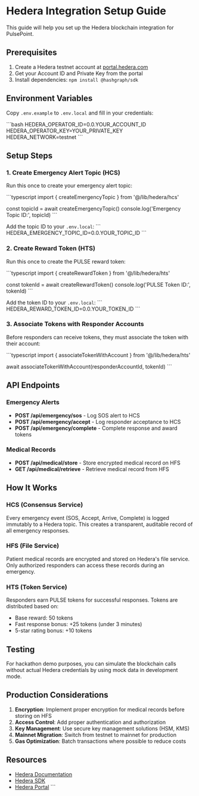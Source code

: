 # Hedera Integration Setup Guide

This guide will help you set up the Hedera blockchain integration for PulsePoint.

## Prerequisites

1. Create a Hedera testnet account at [portal.hedera.com](https://portal.hedera.com)
2. Get your Account ID and Private Key from the portal
3. Install dependencies: `npm install @hashgraph/sdk`

## Environment Variables

Copy `.env.example` to `.env.local` and fill in your credentials:

\`\`\`bash
HEDERA_OPERATOR_ID=0.0.YOUR_ACCOUNT_ID
HEDERA_OPERATOR_KEY=YOUR_PRIVATE_KEY
HEDERA_NETWORK=testnet
\`\`\`

## Setup Steps

### 1. Create Emergency Alert Topic (HCS)

Run this once to create your emergency alert topic:

\`\`\`typescript
import { createEmergencyTopic } from '@/lib/hedera/hcs'

const topicId = await createEmergencyTopic()
console.log('Emergency Topic ID:', topicId)
\`\`\`

Add the topic ID to your `.env.local`:
\`\`\`
HEDERA_EMERGENCY_TOPIC_ID=0.0.YOUR_TOPIC_ID
\`\`\`

### 2. Create Reward Token (HTS)

Run this once to create the PULSE reward token:

\`\`\`typescript
import { createRewardToken } from '@/lib/hedera/hts'

const tokenId = await createRewardToken()
console.log('PULSE Token ID:', tokenId)
\`\`\`

Add the token ID to your `.env.local`:
\`\`\`
HEDERA_REWARD_TOKEN_ID=0.0.YOUR_TOKEN_ID
\`\`\`

### 3. Associate Tokens with Responder Accounts

Before responders can receive tokens, they must associate the token with their account:

\`\`\`typescript
import { associateTokenWithAccount } from '@/lib/hedera/hts'

await associateTokenWithAccount(responderAccountId, tokenId)
\`\`\`

## API Endpoints

### Emergency Alerts

- **POST /api/emergency/sos** - Log SOS alert to HCS
- **POST /api/emergency/accept** - Log responder acceptance to HCS
- **POST /api/emergency/complete** - Complete response and award tokens

### Medical Records

- **POST /api/medical/store** - Store encrypted medical record on HFS
- **GET /api/medical/retrieve** - Retrieve medical record from HFS

## How It Works

### HCS (Consensus Service)
Every emergency event (SOS, Accept, Arrive, Complete) is logged immutably to a Hedera topic. This creates a transparent, auditable record of all emergency responses.

### HFS (File Service)
Patient medical records are encrypted and stored on Hedera's file service. Only authorized responders can access these records during an emergency.

### HTS (Token Service)
Responders earn PULSE tokens for successful responses. Tokens are distributed based on:
- Base reward: 50 tokens
- Fast response bonus: +25 tokens (under 3 minutes)
- 5-star rating bonus: +10 tokens

## Testing

For hackathon demo purposes, you can simulate the blockchain calls without actual Hedera credentials by using mock data in development mode.

## Production Considerations

1. **Encryption**: Implement proper encryption for medical records before storing on HFS
2. **Access Control**: Add proper authentication and authorization
3. **Key Management**: Use secure key management solutions (HSM, KMS)
4. **Mainnet Migration**: Switch from testnet to mainnet for production
5. **Gas Optimization**: Batch transactions where possible to reduce costs

## Resources

- [Hedera Documentation](https://docs.hedera.com)
- [Hedera SDK](https://github.com/hashgraph/hedera-sdk-js)
- [Hedera Portal](https://portal.hedera.com)
\`\`\`

